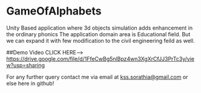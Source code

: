 # GameOfAlphabets
Unity Based application where 3d objects simulation adds enhancement in the ordinary phonics
The application domain area is Educational field. But we can expand it with few modification to the civil engineering feild as well.

##Demo Video 
CLICK HERE--> https://drive.google.com/file/d/1FfeCwBg5nlBpz4wn3XgXrCfJJ3PrTc3y/view?usp=sharing

For any further query contact me via email at kss.sorathia@gmail.com or else here in github!
